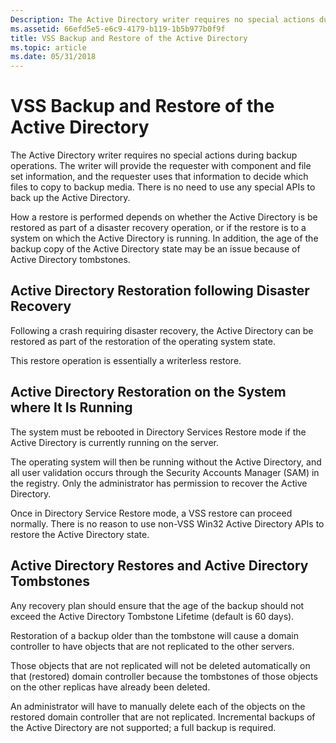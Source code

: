 ```yaml
---
Description: The Active Directory writer requires no special actions during backup operations.
ms.assetid: 66efd5e5-e6c9-4179-b119-1b5b977b0f9f
title: VSS Backup and Restore of the Active Directory
ms.topic: article
ms.date: 05/31/2018
---
```


# VSS Backup and Restore of the Active Directory

The Active Directory writer requires no special actions during backup operations. The writer will provide the requester with component and file set information, and the requester uses that information to decide which files to copy to backup media. There is no need to use any special APIs to back up the Active Directory.

How a restore is performed depends on whether the Active Directory is be restored as part of a disaster recovery operation, or if the restore is to a system on which the Active Directory is running. In addition, the age of the backup copy of the Active Directory state may be an issue because of Active Directory tombstones.

## Active Directory Restoration following Disaster Recovery

Following a crash requiring disaster recovery, the Active Directory can be restored as part of the restoration of the operating system state.

This restore operation is essentially a writerless restore.

## Active Directory Restoration on the System where It Is Running

The system must be rebooted in Directory Services Restore mode if the Active Directory is currently running on the server.

The operating system will then be running without the Active Directory, and all user validation occurs through the Security Accounts Manager (SAM) in the registry. Only the administrator has permission to recover the Active Directory.

Once in Directory Service Restore mode, a VSS restore can proceed normally. There is no reason to use non-VSS Win32 Active Directory APIs to restore the Active Directory state.

## Active Directory Restores and Active Directory Tombstones

Any recovery plan should ensure that the age of the backup should not exceed the Active Directory Tombstone Lifetime (default is 60 days).

Restoration of a backup older than the tombstone will cause a domain controller to have objects that are not replicated to the other servers.

Those objects that are not replicated will not be deleted automatically on that (restored) domain controller because the tombstones of those objects on the other replicas have already been deleted.

An administrator will have to manually delete each of the objects on the restored domain controller that are not replicated. Incremental backups of the Active Directory are not supported; a full backup is required.

 

 



